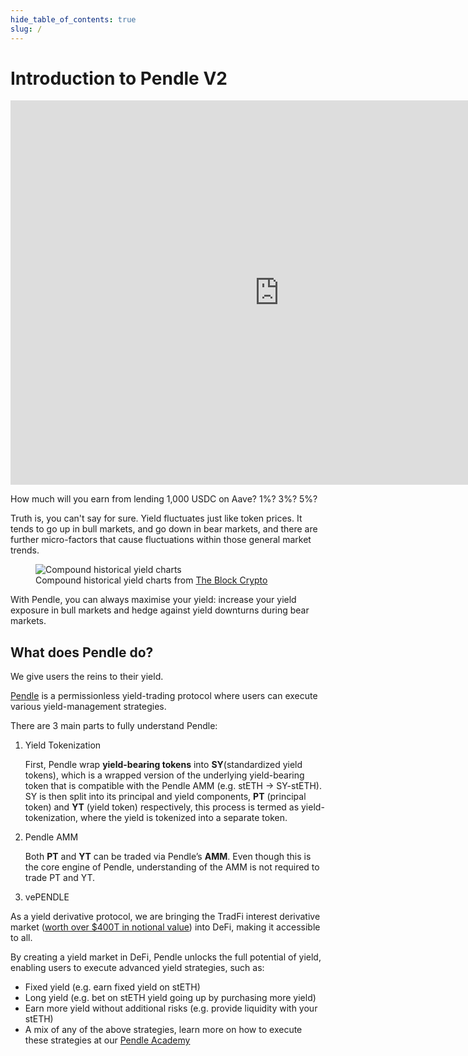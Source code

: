 ```yaml
---
hide_table_of_contents: true
slug: /
---
```


# Introduction to Pendle V2

<iframe width="860" height="615" src="https://www.youtube.com/embed/SyjPDpjU6-s" title="Chapter 1: Introduction to Pendle" frameborder="0" allow="accelerometer; autoplay; clipboard-write; encrypted-media; gyroscope; picture-in-picture" allowfullscreen></iframe>

How much will you earn from lending 1,000 USDC on Aave? 1%? 3%? 5%?

Truth is, you can't say for sure. Yield fluctuates just like token prices. It tends to go up in bull markets, and go down in bear markets, and there are further micro-factors that cause fluctuations within those general market trends.

<figure>
  <img src="/img/introduction/historical_yield.jpg" alt="Compound historical yield charts" />
  <figcaption>Compound historical yield charts from <a href="https://www.theblockcrypto.com/data/decentralized-finance/cryptocurrency-lending/compound-lending-rates">The Block Crypto</a></figcaption>
</figure>

With Pendle, you can always maximise your yield: increase your yield exposure in bull markets and hedge against yield downturns during bear markets.

## What does Pendle do?

We give users the reins to their yield.

[Pendle](https://pendle.finance/) is a permissionless yield-trading protocol where users can execute various yield-management strategies.

There are 3 main parts to fully understand Pendle:

1. Yield Tokenization
    
    First, Pendle wrap **yield-bearing tokens** into **SY**(standardized yield tokens), which is a wrapped version of the underlying yield-bearing token that is compatible with the Pendle AMM (e.g. stETH → SY-stETH). 
    SY is then split into its principal and yield components, **PT** (principal token) and **YT** (yield token) respectively, this process is termed as yield-tokenization, where the yield is tokenized into a separate token. 
    
2. Pendle AMM
    
    Both **PT** and **YT** can be traded via Pendle’s **AMM**. Even though this is the core engine of Pendle, understanding of the AMM is not required to trade PT and YT.
    
3. vePENDLE


As a yield derivative protocol, we are bringing the TradFi interest derivative market ([worth over $400T in notional value](https://www.bis.org/publ/otc_hy2111/intgraphs/graphA3.htm)) into DeFi, making it accessible to all. 

By creating a yield market in DeFi, Pendle unlocks the full potential of yield, enabling users to execute advanced yield strategies, such as:

- Fixed yield (e.g. earn fixed yield on stETH)
- Long yield (e.g. bet on stETH yield going up by purchasing more yield)
- Earn more yield without additional risks (e.g. provide liquidity with your stETH)
- A mix of any of the above strategies, learn more on how to execute these strategies at our [Pendle Academy](https://pendle.gitbook.io/pendle-academy)

